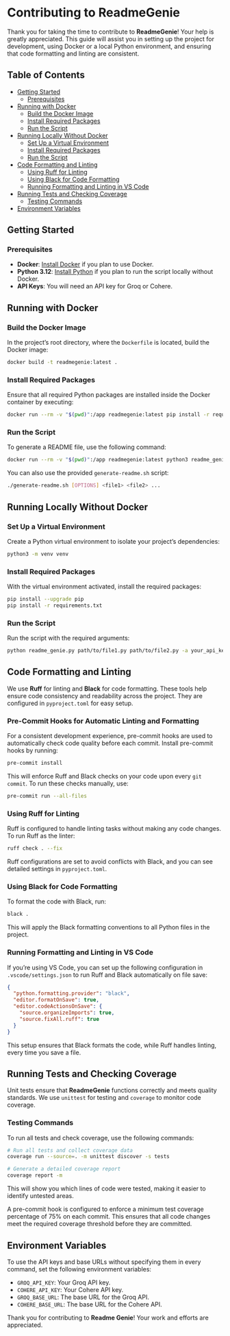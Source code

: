 <!-- omit in toc -->

# Contributing to ReadmeGenie

Thank you for taking the time to contribute to **ReadmeGenie**! Your help is greatly appreciated. This guide will assist you in setting up the project for development, using Docker or a local Python environment, and ensuring that code formatting and linting are consistent.

## Table of Contents

- [Getting Started](#getting-started)
  - [Prerequisites](#prerequisites)
- [Running with Docker](#running-with-docker)
  - [Build the Docker Image](#build-the-docker-image)
  - [Install Required Packages](#install-required-packages)
  - [Run the Script](#run-the-script)
- [Running Locally Without Docker](#running-locally-without-docker)
  - [Set Up a Virtual Environment](#set-up-a-virtual-environment)
  - [Install Required Packages](#install-required-packages)
  - [Run the Script](#run-the-script)
- [Code Formatting and Linting](#code-formatting-and-linting)
  - [Using Ruff for Linting](#using-ruff-for-linting)
  - [Using Black for Code Formatting](#using-black-for-code-formatting)
  - [Running Formatting and Linting in VS Code](#running-formatting-and-linting-in-vs-code)
- [Running Tests and Checking Coverage](#running-tests-and-checking-coverage)
  - [Testing Commands](#testing-commands)
- [Environment Variables](#environment-variables)

## Getting Started

### Prerequisites

- **Docker**: [Install Docker](https://docs.docker.com/get-docker/) if you plan to use Docker.
- **Python 3.12**: [Install Python](https://www.python.org/downloads/) if you plan to run the script locally without Docker.
- **API Keys**: You will need an API key for Groq or Cohere.

## Running with Docker

### Build the Docker Image

In the project’s root directory, where the `Dockerfile` is located, build the Docker image:

```bash
docker build -t readmegenie:latest .
```

### Install Required Packages

Ensure that all required Python packages are installed inside the Docker container by executing:

```bash
docker run --rm -v "$(pwd)":/app readmegenie:latest pip install -r requirements.txt
```

### Run the Script

To generate a README file, use the following command:

```bash
docker run --rm -v "$(pwd)":/app readmegenie:latest python3 readme_genie.py [OPTIONS] <file1> <file2> ...
```

You can also use the provided `generate-readme.sh` script:

```bash
./generate-readme.sh [OPTIONS] <file1> <file2> ...
```

## Running Locally Without Docker

### Set Up a Virtual Environment

Create a Python virtual environment to isolate your project’s dependencies:

```bash
python3 -m venv venv
```

### Install Required Packages

With the virtual environment activated, install the required packages:

```bash
pip install --upgrade pip
pip install -r requirements.txt
```

### Run the Script

Run the script with the required arguments:

```bash
python readme_genie.py path/to/file1.py path/to/file2.py -a your_api_key -u https://api.groq.com -o README.md -t
```

## Code Formatting and Linting

We use **Ruff** for linting and **Black** for code formatting. These tools help ensure code consistency and readability across the project. They are configured in `pyproject.toml` for easy setup.

### Pre-Commit Hooks for Automatic Linting and Formatting

For a consistent development experience, pre-commit hooks are used to automatically check code quality before each commit. Install pre-commit hooks by running:

```bash
pre-commit install
```

This will enforce Ruff and Black checks on your code upon every `git commit`. To run these checks manually, use:

```bash
pre-commit run --all-files
```

### Using Ruff for Linting

Ruff is configured to handle linting tasks without making any code changes. To run Ruff as the linter:

```bash
ruff check . --fix
```

Ruff configurations are set to avoid conflicts with Black, and you can see detailed settings in `pyproject.toml`.

### Using Black for Code Formatting

To format the code with Black, run:

```bash
black .
```

This will apply the Black formatting conventions to all Python files in the project.

### Running Formatting and Linting in VS Code

If you’re using VS Code, you can set up the following configuration in `.vscode/settings.json` to run Ruff and Black automatically on file save:

```json
{
  "python.formatting.provider": "black",
  "editor.formatOnSave": true,
  "editor.codeActionsOnSave": {
    "source.organizeImports": true,
    "source.fixAll.ruff": true
  }
}
```

This setup ensures that Black formats the code, while Ruff handles linting, every time you save a file.

## Running Tests and Checking Coverage

Unit tests ensure that **ReadmeGenie** functions correctly and meets quality standards. We use `unittest` for testing and `coverage` to monitor code coverage.

### Testing Commands

To run all tests and check coverage, use the following commands:

```bash
# Run all tests and collect coverage data
coverage run --source=. -m unittest discover -s tests

# Generate a detailed coverage report
coverage report -m
```

This will show you which lines of code were tested, making it easier to identify untested areas.

A pre-commit hook is configured to enforce a minimum test coverage percentage of 75% on each commit. This ensures that all code changes meet the required coverage threshold before they are committed.

## Environment Variables

To use the API keys and base URLs without specifying them in every command, set the following environment variables:

- `GROQ_API_KEY`: Your Groq API key.
- `COHERE_API_KEY`: Your Cohere API key.
- `GROQ_BASE_URL`: The base URL for the Groq API.
- `COHERE_BASE_URL`: The base URL for the Cohere API.

Thank you for contributing to **Readme Genie**! Your work and efforts are appreciated.
